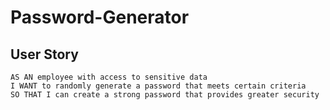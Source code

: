 # Password-Generator

## User Story
```
AS AN employee with access to sensitive data
I WANT to randomly generate a password that meets certain criteria
SO THAT I can create a strong password that provides greater security
```
